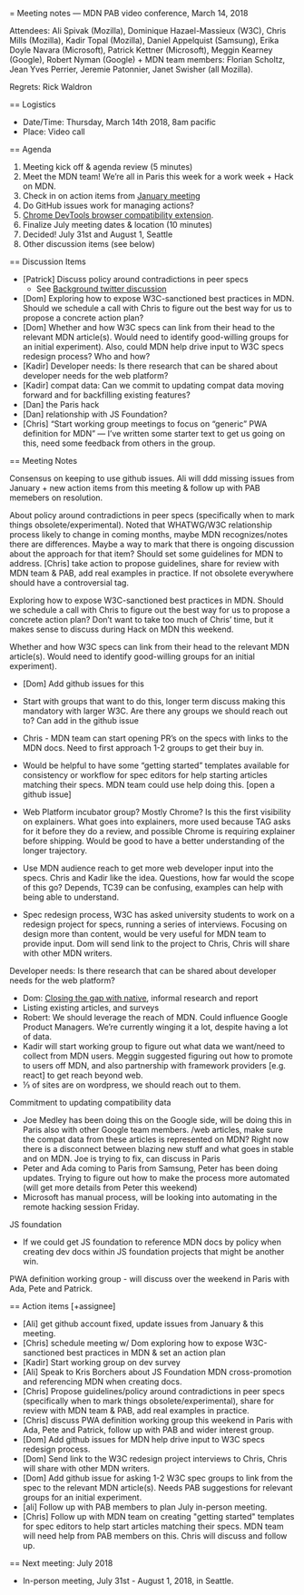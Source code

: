 = Meeting notes — MDN PAB video conference, March 14, 2018

Attendees: Ali Spivak (Mozilla), Dominique Hazael-Massieux (W3C), Chris Mills (Mozilla), Kadir Topal (Mozilla), Daniel Appelquist (Samsung), Erika Doyle Navara (Microsoft), Patrick Kettner (Microsoft), Meggin Kearney (Google), Robert Nyman (Google) + MDN team members: Florian Scholtz, Jean Yves Perrier, Jeremie Patonnier, Janet Swisher (all Mozilla).

Regrets: Rick Waldron

== Logistics

* Date/Time: Thursday, March 14th 2018, 8am pacific
* Place: Video call

== Agenda

1. Meeting kick off & agenda review (5 minutes)
2. Meet the MDN team! We’re all in Paris this week for a work week + Hack on MDN.
3. Check in on action items from [January meeting](ExecSummary_PAB_Jan.2018.md)
  1. Do GitHub issues work for managing actions?
  2. [Chrome DevTools browser compatibility extension](https://github.com/Meggin/browser-compatibility-extension).
4. Finalize July meeting dates & location (10 minutes)
  1. Decided! July 31st and August 1, Seattle
5. Other discussion items (see below)

== Discussion Items

* [Patrick] Discuss policy around contradictions in peer specs
  * See [Background twitter discussion](https://twitter.com/chrisdavidmills/status/966419778859610113)
* [Dom] Exploring how to expose W3C-sanctioned best practices in MDN. Should we schedule a call with Chris to figure out the best way for us to propose a concrete action plan?
* [Dom] Whether and how W3C specs can link from their head to the relevant MDN article(s). Would need to identify good-willing groups for an initial experiment). Also, could MDN help drive input to W3C specs redesign process? Who and how?
* [Kadir] Developer needs: Is there research that can be shared about developer needs for the web platform?
* [Kadir] compat data: Can we commit to updating compat data moving forward and for backfilling existing features?
* [Dan] the Paris hack
* [Dan] relationship with JS Foundation?
* [Chris] “Start working group meetings to focus on “generic” PWA definition for MDN” — I’ve written some starter text to get us going on this, need some feedback from others in the group.

== Meeting Notes

Consensus on keeping to use github issues. Ali will ddd missing issues from January + new action items from this meeting & follow up with PAB memebers on resolution.

About policy around contradictions in peer specs (specifically when to mark things obsolete/experimental). Noted that WHATWG/W3C relationship process likely to change in coming months, maybe MDN recognizes/notes there are differences. Maybe a way to mark that there is ongoing discussion about the approach for that item? Should set some guidelines for MDN to address. [Chris] take action to propose guidelines, share for review with MDN team & PAB, add real examples in practice. If not obsolete everywhere should have a controversial tag.

Exploring how to expose W3C-sanctioned best practices in MDN. Should we schedule a call with Chris to figure out the best way for us to propose a concrete action plan? Don’t want to take too much of Chris’ time, but it makes sense to discuss during Hack on MDN this weekend.

Whether and how W3C specs can link from their head to the relevant MDN article(s). Would need to identify good-willing groups for an initial experiment).
* [Dom] Add github issues for this
* Start with groups that want to do this, longer term discuss making this mandatory with larger W3C. Are there any groups we should reach out to? Can add in the github issue
* Chris - MDN team can start opening PR’s on the specs with links to the MDN docs. Need to first approach 1-2 groups to get their buy in.
* Would be helpful to have some “getting started” templates available for consistency or workflow for spec editors for help starting articles matching their specs. MDN team could use help doing this. [open a github issue]

* Web Platform incubator group? Mostly Chrome? Is this the first visibility on explainers. What goes into explainers, more used because TAG asks for it before they do a review, and possible Chrome is requiring explainer before shipping. Would be good to have a better understanding of the longer trajectory.
* Use MDN audience reach to get more web developer input into the specs. Chris and Kadir like the idea. Questions, how far would the scope of this go? Depends, TC39 can be confusing, examples can help with being able to understand.
* Spec redesign process, W3C has asked university students to work on a redesign project for specs, running a series of interviews. Focusing on design more than content, would be very useful for MDN team to provide input. Dom will send link to the project to Chris, Chris will share with other MDN writers.


Developer needs: Is there research that can be shared about developer needs for the web platform?
* Dom: [Closing the gap with native](https://www.w3.org/blog/2013/03/closing-the-gap-with-native-ap/), informal research and report
* Listing existing articles, and surveys
* Robert: We should leverage the reach of MDN. Could influence Google Product Managers. We’re currently winging it a lot, despite having a lot of data.
* Kadir will start working group to figure out what data we want/need to collect from MDN users. Meggin suggested figuring out how to promote to users off MDN, and also partnership with framework providers [e.g. react] to get reach beyond web.
* ⅓ of sites are on wordpress, we should reach out to them.


Commitment to updating compatibility data
* Joe Medley has been doing this on the Google side, will be doing this in Paris also with other Google team members. /web articles, make sure the compat data from these articles is represented on MDN? Right now there is a disconnect between blazing new stuff and what goes in stable and on MDN. Joe is trying to fix, can discuss in Paris
* Peter and Ada coming to Paris from Samsung, Peter has been doing updates. Trying to figure out how to make the process more automated (will get more details from Peter this weekend)
* Microsoft has manual process, will be looking into automating in the remote hacking session Friday.

JS foundation
* If we could get JS foundation to reference MDN docs by policy when creating dev docs within JS foundation projects that might be another win.

PWA definition working group - will discuss over the weekend in Paris with Ada, Pete and Patrick.

== Action items [+assignee]

* [Ali] get github account fixed, update issues from January & this meeting.
* [Chris] schedule meeting w/ Dom exploring how to expose W3C-sanctioned best practices in MDN & set an action plan
* [Kadir] Start working group on dev survey
* [Ali] Speak to Kris Borchers about JS Foundation MDN cross-promotion and referencing MDN when creating docs.
* [Chris] Propose guidelines/policy around contradictions in peer specs (specifically when to mark things obsolete/experimental), share for review with MDN team & PAB, add real examples in practice.
* [Chris] discuss PWA definition working group this weekend in Paris with Ada, Pete and Patrick, follow up with PAB and wider interest group.
* [Dom] Add github issues for MDN help drive input to W3C specs redesign process.
* [Dom] Send link to the W3C redesign project interviews to Chris, Chris will share with other MDN writers.
* [Dom] Add github issue for asking 1-2 W3C spec groups to link from the spec to the relevant MDN article(s). Needs PAB suggestions for relevant groups for an initial experiment.
* [ali] Follow up with PAB members to plan July in-person meeting.
* [Chris] Follow up with MDN team on creating "getting started" templates for spec editors to help start articles matching their specs. MDN team will need help from PAB members on this. Chris will discuss and follow up.

== Next meeting: July 2018
* In-person meeting, July 31st - August 1, 2018, in Seattle.
